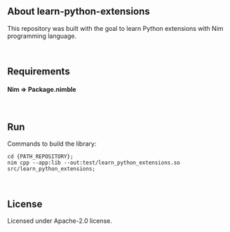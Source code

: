## About learn-python-extensions

This repository was built with the goal to learn Python extensions with Nim programming language.

&nbsp;


## Requirements

#### Nim => Package.nimble

&nbsp;


## Run

Commands to build the library:

```
cd {PATH_REPOSITORY};
nim cpp --app:lib --out:test/learn_python_extensions.so src/learn_python_extensions;
```

&nbsp;


## License

Licensed under Apache-2.0 license.